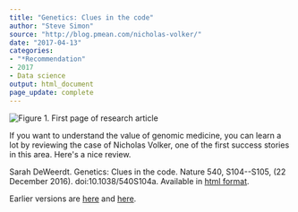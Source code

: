 ```yaml
---
title: "Genetics: Clues in the code"
author: "Steve Simon"
source: "http://blog.pmean.com/nicholas-volker/"
date: "2017-04-13"
categories:
- "*Recommendation"
- 2017
- Data science
output: html_document
page_update: complete
---
```


![Figure 1. First page of research article](http://www.pmean.com/new-images/17/nicholas-volker01.png)

<div class="notes">

If you want to understand the value of genomic medicine, you can learn a lot by reviewing the case of Nicholas Volker, one of the first success stories in this area. Here's a nice review.

Sarah DeWeerdt. Genetics: Clues in the code. Nature 540, S104--S105, (22 December 2016). doi:10.1038/540S104a. Available in [html format][dew1].

[dew1]: http://www.nature.com/nature/journal/v540/n7634_supp/full/540S104a.html


</div>



 
Earlier versions are [here][sim1] and [here][sim2].
 
[sim1]: http://blog.pmean.com/nicholas-volker/
[sim2]: http://new.pmean.com/nicholas-volker/
 
